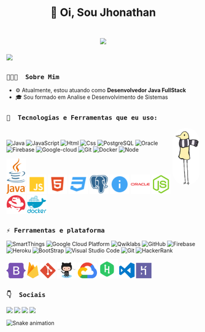 <div align="center">
 <h1>👋 Oi, Sou Jhonathan<h1>
   <img src="https://komarev.com/ghpvc/?username=jhonathandosreis&label=Profile+Views&style=for-the-badge">
</div>
  
![](https://github.com/amandewatnitrr/amandewatnitrr/blob/main/header_.png)
  
##  
<h3><b><samp>👨🏻‍💻 &nbsp;Sobre Mim</samp></b></h3>
  
- ⚙️ Atualmente, estou atuando como **Desenvolvedor Java FullStack**
- 🎓 Sou formado em Analise e Desenvolvimento de Sistemas

##
<h3><b><samp>🧰 &nbsp;Tecnologias e Ferramentas que eu uso:</samp></b></h3>
 
<img align="right" alt="Jhonathan-pic" height="150" style="border-radius:50px;" src="https://github.com/jhonathandosreis/jhonathandosreis/blob/main/terminal.gif">
&nbsp; 
  
![Java](https://img.shields.io/badge/Java-FF5733?style=flat-square&logo=Java&logoColor=white)
![JavaScript](https://img.shields.io/badge/JavaScript-F7DF1E?style=flat-square&logo=JavaScript&logoColor=white)
![Html](https://img.shields.io/badge/Html-FFA500?style=flat-square&logo=c%2B%2B&logoColor=white)
![Css](https://img.shields.io/badge/css-0000FF?style=flat-square&logo=css&logoColor=white)
![PostgreSQL](https://img.shields.io/badge/PostgreSQL-00FFFF?style=flat-square&logo=PostgreSQL&logoColor=white)
![Oracle](https://img.shields.io/badge/Oracle-FF5733?style=flat-square&logo=Oracle&logoColor=white)
![Firebase](https://img.shields.io/badge/Firebase-FFA500?style=flat-square&logo=Firebase&logoColor=white)
![Google-cloud](https://img.shields.io/badge/Google-cloud-4285F4?style=flat-square&logo=Google-cloud&logoColor=white&color=4285F4,FFBA00,DB4437,0F9D58)
![Git](https://img.shields.io/badge/Git-FFA500?style=flat-square&logo=Git&logoColor=white)
![Docker](https://img.shields.io/badge/Docker-0000FF?style=flat-square&logo=MathWorks&logoColor=white)
![Node](https://img.shields.io/badge/Node-008000?style=flat-square&logo=Node&logoColor=white)

<span>
<img src="https://github.com/jhonathandosreis/jhonathandosreis/blob/main/imgs/java.svg" alt="drawing" width="50"/>
<img src="https://github.com/jhonathandosreis/jhonathandosreis/blob/main/imgs/javascript.svg" alt="drawing" width="50"/>
<img src="https://github.com/jhonathandosreis/jhonathandosreis/blob/main/imgs/html.svg" alt="drawing" width="50"/>
<img src="https://github.com/jhonathandosreis/jhonathandosreis/blob/main/imgs/css.svg" alt="drawing" width="50"/>
<img src="https://github.com/jhonathandosreis/jhonathandosreis/blob/main/imgs/postgresql.svg" alt="drawing" width="50"/>
<img src="https://github.com/jhonathandosreis/jhonathandosreis/blob/main/imgs/readme.svg" alt="drawing" width="50"/>
<img src="https://github.com/jhonathandosreis/jhonathandosreis/blob/main/imgs/oracle.svg" alt="drawing" width="50"/>
<img src="https://github.com/jhonathandosreis/jhonathandosreis/blob/main/imgs/node.svg" alt="drawing" width="50"/>
<img src="https://github.com/jhonathandosreis/jhonathandosreis/blob/main/imgs/redhat.svg" alt="drawing" width="50"/>
<img src="https://github.com/jhonathandosreis/jhonathandosreis/blob/main/imgs/docker.svg" alt="drawing" width="50"/>
</span>
&nbsp;
  
##
<h3><b><samp>⚡&nbsp;Ferramentas e plataforma</samp></b></h3>

![SmartThings](https://img.shields.io/badge/SmartThings-777BB4?style=flat-square&logo=SmartThings&logoColor=white)
![Google Cloud Platform](https://img.shields.io/badge/Google_Cloud-4285F4?style=flat-square&logo=google-cloud&logoColor=white)
![Qwiklabs](https://img.shields.io/badge/Qwiklabs-F5CD0E?style=flat-square&logo=Qwiklabs&logoColor=800000)
![GitHub](https://img.shields.io/badge/GitHub-181717?style=flat-square&logo=github)
![Firebase](https://img.shields.io/badge/Firebase-ffcb2c?style=flat-square&logo=Firebase&logoColor=DD1100)
![Heroku](https://img.shields.io/badge/Heroku-430098?style=flat-square&logo=Heroku&logoColor=white)
![BootStrap](https://img.shields.io/badge/Bootstrap-7952B3?style=flat-square&logo=bootstrap&logoColor=white)
![Visual Studio Code](https://img.shields.io/badge/Visual_Studio_Code-007ACC?style=flat-square&logo=Visual-Studio-Code&logoColor=white)
![Git](https://img.shields.io/badge/Git-F05032?style=flat-square&logo=Git&logoColor=white)
![HackerRank](https://img.shields.io/badge/HackerRank-107C10?style=flat-square&logo=HackerRank&logoColor=black)
  
<span>
<img src="https://github.com/jhonathandosreis/jhonathandosreis/blob/main/imgs/bootstrap-5-1.svg" alt="drawing" width="50"/>
<img src="https://github.com/jhonathandosreis/jhonathandosreis/blob/main/imgs/firebase.svg" alt="drawing" width="30"/>
<img src="https://github.com/jhonathandosreis/jhonathandosreis/blob/main/imgs/git-icon.svg" alt="drawing" width="40"/>
<img src="https://github.com/jhonathandosreis/jhonathandosreis/blob/main/imgs/Octocat.png" alt="drawing" width="50"/>
<img src="https://github.com/jhonathandosreis/jhonathandosreis/blob/main/imgs/google-cloud-1.svg" alt="drawing" width="50"/>
<img src="https://github.com/jhonathandosreis/jhonathandosreis/blob/main/imgs/hackerrank.svg" alt="drawing" width="50"/>
<img src="https://github.com/jhonathandosreis/jhonathandosreis/blob/main/imgs/visual-studio-code.svg" alt="drawing" width="40"/>
<img src="https://github.com/jhonathandosreis/jhonathandosreis/blob/main/imgs/heroku-4.svg" alt="drawing" width="40"/>
</span> 
  
##
<h3><b><samp>👇 &nbsp;Sociais</samp></b></h3>

 <a href="https://www.twitch.tv/jhonathandrss" target="_blank"><img src="https://img.shields.io/badge/Twitch-9146FF?style=for-the-badge&logo=twitch&logoColor=white" target="_blank"></a>
  <a href="https://instagram.com/jhonathandrs" target="_blank"><img src="https://img.shields.io/badge/-Instagram-%23E4405F?style=for-the-badge&logo=instagram&logoColor=white" target="_blank"></a>
  <a href = "mailto:jhonathandeveloper2022@gmail.com"><img src="https://img.shields.io/badge/-Gmail-%23333?style=for-the-badge&logo=gmail&logoColor=white" target="_blank"></a>
  <a href="https://www.linkedin.com/in/jhonathandosreis" target="_blank"><img src="https://img.shields.io/badge/-LinkedIn-%230077B5?style=for-the-badge&logo=linkedin&logoColor=white" target="_blank"></a> 
</div>
  
![Snake animation](https://github.com/jhonathandosreis/jhonathandosreis/blob/output/github-contribution-grid-snake.svg)
